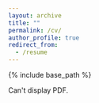 ```yaml
---
layout: archive
title: ""
permalink: /cv/
author_profile: true
redirect_from:
  - /resume
---
```


{% include base_path %}

<!--<iframe src="/files/KarelMundnichCV.pdf" width="90%" height="90%" frameborder="no" border="0" marginwidth="0" marginheight="0"></iframe>-->

<object width="90%" height="90%" type="application/pdf" data="/files/KarelMundnichCV.pdf?#zoom=85&scrollbar=0&toolbar=0&navpanes=0">
    <p>Can't display PDF.</p>
</object>

